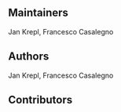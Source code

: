 ## Maintainers
Jan Krepl, Francesco Casalegno
 
## Authors
Jan Krepl, Francesco Casalegno
 
## Contributors
